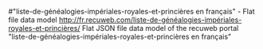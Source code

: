 #"liste-de-généalogies-impériales-royales-et-princières en français" - Flat file data model
http://fr.recuweb.com/liste-de-généalogies-impériales-royales-et-princières/
Flat JSON file data model of the recuweb portal "liste-de-généalogies-impériales-royales-et-princières en français"
